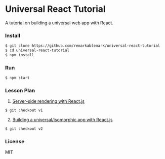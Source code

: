# Universal React Tutorial

A tutorial on building a universal web app with React.

### Install

```sh
$ git clone https://github.com/remarkablemark/universal-react-tutorial.git
$ cd universal-react-tutorial
$ npm install
```

### Run

```sh
$ npm start
```

### Lesson Plan

1. [Server-side rendering with React.js](http://b.remarkabl.org/1TIalfC)

```sh
$ git checkout v1
```

2. [Building a universal/isomorphic app with React.js](http://b.remarkabl.org/1XKYMqp)

```sh
$ git checkout v2
```

### License

MIT
